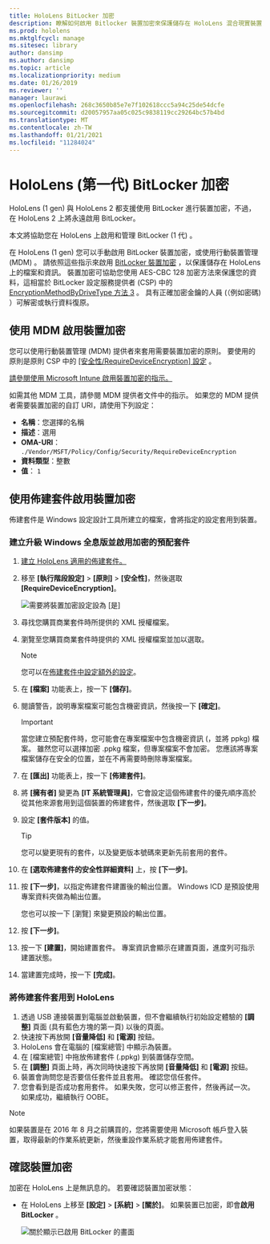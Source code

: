```yaml
---
title: HoloLens BitLocker 加密
description: 瞭解如何啟用 Bitlocker 裝置加密來保護儲存在 HoloLens 混合現實裝置上的檔案。
ms.prod: hololens
ms.mktglfcycl: manage
ms.sitesec: library
author: dansimp
ms.author: dansimp
ms.topic: article
ms.localizationpriority: medium
ms.date: 01/26/2019
ms.reviewer: ''
manager: laurawi
ms.openlocfilehash: 268c3650b85e7e7f102618ccc5a94c25de54dcfe
ms.sourcegitcommit: d20057957aa05c025c9838119cc29264bc57b4bd
ms.translationtype: MT
ms.contentlocale: zh-TW
ms.lasthandoff: 01/21/2021
ms.locfileid: "11284024"
---
```

# HoloLens (第一代) BitLocker 加密

HoloLens (1 gen) 與 HoloLens 2 都支援使用 BitLocker 進行裝置加密，不過，在 HoloLens 2 上將永遠啟用 BitLocker。

本文將協助您在 HoloLens 上啟用和管理 BitLocker (1 代) 。

在 HoloLens (1 gen) 您可以手動啟用 BitLocker 裝置加密，或使用行動裝置管理 (MDM) 。 請依照這些指示來啟用 [BitLocker 裝置加密](https://docs.microsoft.com/windows/security/information-protection/bitlocker/bitlocker-device-encryption-overview-windows-10#bitlocker-device-encryption) ，以保護儲存在 HoloLens 上的檔案和資訊。 裝置加密可協助您使用 AES-CBC 128 加密方法來保護您的資料，這相當於 BitLocker 設定服務提供者 (CSP) 中的 [EncryptionMethodByDriveType 方法 3](https://docs.microsoft.com/windows/client-management/mdm/bitlocker-csp#encryptionmethodbydrivetype) 。 具有正確加密金鑰的人員 (（例如密碼) ）可解密或執行資料復原。

## 使用 MDM 啟用裝置加密

您可以使用行動裝置管理 (MDM) 提供者來套用需要裝置加密的原則。 要使用的原則是原則 CSP 中的 [ [安全性/RequireDeviceEncryption] 設定](https://docs.microsoft.com/windows/client-management/mdm/policy-csp-security#security-requiredeviceencryption) 。

[請參閱使用 Microsoft Intune 啟用裝置加密的指示。](https://docs.microsoft.com/intune/compliance-policy-create-windows#windows-holographic-for-business)

如需其他 MDM 工具，請參閱 MDM 提供者文件中的指示。 如果您的 MDM 提供者需要裝置加密的自訂 URI，請使用下列設定：

- **名稱**：您選擇的名稱
- **描述**：選用
- **OMA-URI**： `./Vendor/MSFT/Policy/Config/Security/RequireDeviceEncryption`
- **資料類型**：整數
- **值**： `1`

## 使用佈建套件啟用裝置加密

佈建套件是 Windows 設定設計工具所建立的檔案，會將指定的設定套用到裝置。 

### 建立升級 Windows 全息版並啟用加密的預配套件

1. [建立 HoloLens 適用的佈建套件。](hololens-provisioning.md)
1. 移至 **\[執行階段設定\]** > **\[原則\]** > **\[安全性\]**，然後選取 **\[RequireDeviceEncryption\]**。

    ![需要將裝置加密設定設為 \[是\]](images/device-encryption.png)

1. 尋找您購買商業套件時所提供的 XML 授權檔案。

1. 瀏覽至您購買商業套件時提供的 XML 授權檔案並加以選取。
    > [!NOTE]
    > 您可以在[佈建套件中設定額外的設定](hololens-provisioning.md)。

1. 在 **\[檔案\]** 功能表上，按一下 **\[儲存\]**。 

1. 閱讀警告，說明專案檔案可能包含機密資訊，然後按一下 **[確定]**。

    > [!IMPORTANT]
    > 當您建立預配套件時，您可能會在專案檔案中包含機密資訊 (，並將 ppkg) 檔案。 雖然您可以選擇加密 .ppkg 檔案，但專案檔案不會加密。 您應該將專案檔案儲存在安全的位置，並在不再需要時刪除專案檔案。

1. 在 **\[匯出\]** 功能表上，按一下 **\[佈建套件\]**。
1. 將 **\[擁有者\]** 變更為 **\[IT 系統管理員\]**，它會設定這個佈建套件的優先順序高於從其他來源套用到這個裝置的佈建套件，然後選取 **\[下一步\]**。
1. 設定 **\[套件版本\]** 的值。

    > [!TIP]
    > 您可以變更現有的套件，以及變更版本號碼來更新先前套用的套件。

1. 在 **\[選取佈建套件的安全性詳細資料\]** 上，按 **\[下一步\]**。
1. 按 **\[下一步\]**，以指定佈建套件建置後的輸出位置。 Windows ICD 是預設使用專案資料夾做為輸出位置。

    您也可以按一下 \[瀏覽\] 來變更預設的輸出位置。

1. 按 **\[下一步\]**。
1. 按一下 **\[建置\]**，開始建置套件。 專案資訊會顯示在建置頁面，進度列可指示建置狀態。
1. 當建置完成時，按一下 **\[完成\]**。

### 將佈建套件套用到 HoloLens

1. 透過 USB 連接裝置到電腦並啟動裝置，但不會繼續執行初始設定體驗的 **\[調整\]** 頁面 (具有藍色方塊的第一頁) 以後的頁面。
1. 快速按下再放開 **\[音量降低\]** 和 **\[電源\]** 按鈕。
1. HoloLens 會在電腦的 \[檔案總管\] 中顯示為裝置。
1. 在 \[檔案總管\] 中拖放佈建套件 (.ppkg) 到裝置儲存空間。
1. 在 **\[調整\]** 頁面上時，再次同時快速按下再放開 **\[音量降低\]** 和 **\[電源\]** 按鈕。
1. 裝置會詢問您是否要信任套件並且套用。 確認您信任套件。
1. 您會看到是否成功套用套件。 如果失敗，您可以修正套件，然後再試一次。 如果成功，繼續執行 OOBE。

> [!NOTE]
> 如果裝置是在 2016 年 8 月之前購買的，您將需要使用 Microsoft 帳戶登入裝置，取得最新的作業系統更新，然後重設作業系統才能套用佈建套件。

## 確認裝置加密

加密在 HoloLens 上是無訊息的。 若要確認裝置加密狀態：

- 在 HoloLens 上移至 **\[設定\]** > **\[系統\]** > **\[關於\]**。 如果裝置已加密，即會**啟用** **BitLocker** 。 

    ![關於顯示已啟用 BitLocker 的畫面](images/about-encryption.png)
